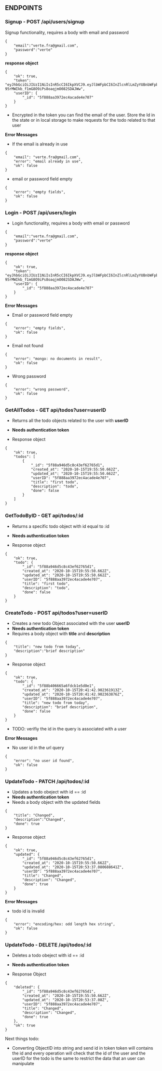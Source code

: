 ## ENDPOINTS

### Signup - POST /api/users/signup

Signup functionality, requires a body with email and password

```
{
	"email":"verte.fra@gmail.com",
	"password":"verte"
}
```

**response object**

```
{
    "ok": true,
    "token": "eyJhbGciOiJIUzI1NiIsInR5cCI6IkpXVCJ9.eyJlbWFpbCI6InZlcnRlLmZyYUBnbWFpbC5jb20iLCJleHAiOjE2MDI3OTUwNDh9.yyKhnuI-95rMWIkb_f1mG8O9iPs8oaqjmO082SDAJWw",
    "userID": {
        "_id": "5f888aa3972ec4acade4e707"
    }
}
```

- Encrypted in the token you can find the email of the user. Store the Id in the state or in local storage to make requests for the todo related to that user

**Error Messages**

- If the email is already in use

```
{
    "email": "verte.fra@gmail.com",
    "error": "email already in use",
    "ok": false
}
```

- email or password field empty

```
{
    "error": "empty fields",
    "ok": false
}
```

### Login - POST /api/users/login

- Login functionality, requires a body with email or password

```
{
	"email":"verte.fra@gmail.com",
	"password":"verte"
}
```

**response object**

```
{
    "ok": true,
    "token": "eyJhbGciOiJIUzI1NiIsInR5cCI6IkpXVCJ9.eyJlbWFpbCI6InZlcnRlLmZyYUBnbWFpbC5jb20iLCJleHAiOjE2MDI3OTUwNDh9.yyKhnuI-95rMWIkb_f1mG8O9iPs8oaqjmO082SDAJWw",
    "userID": {
        "_id": "5f888aa3972ec4acade4e707"
    }
}
```

**Error Messages**

- Email or password field empty

```
{
    "error": "empty fields",
    "ok": false
}
```

- Email not found

```
{
    "error": "mongo: no documents in result",
    "ok": false
}
```

- Wrong password

```
{
    "error": "wrong password",
    "ok": false
}

```

### GetAllTodos - GET api/todos?user=userID

- Returns all the todo objects related to the user with **userID**
- **Needs authentication token**

- Response object

```
{
    "ok": true,
    "todos": [
        {
            "_id": "5f88a946d5c8c43ef62765d1",
            "created_at": "2020-10-15T19:55:50.662Z",
            "updated_at": "2020-10-15T19:55:50.662Z",
            "userID": "5f888aa3972ec4acade4e707",
            "title": "first todo",
            "description": "todo",
            "done": false
        }
    ]
}
```

### GetTodoByID - GET api/todos/:id

- Returns a specific todo object with id equal to :id
- **Needs authentication token**

- Response object

```
{
    "ok": true,
    "todo": {
        "_id": "5f88a946d5c8c43ef62765d1",
        "created_at": "2020-10-15T19:55:50.662Z",
        "updated_at": "2020-10-15T19:55:50.662Z",
        "userID": "5f888aa3972ec4acade4e707",
        "title": "first todo",
        "description": "todo",
        "done": false
    }
}
```

### CreateTodo - POST api/todos?user=userID

- Creates a new todo Object associated with the user **userID**
- **Needs authentication token**
- Requires a body object with **title** and **description**

```
{
	"title": "new todo from today",
	"description":"brief description"
}
```

- Response object

```
{
    "ok": true,
    "todo": {
        "_id": "5f88b406665a6fdcb1e5d0e1",
        "created_at": "2020-10-15T20:41:42.902361913Z",
        "updated_at": "2020-10-15T20:41:42.902363876Z",
        "userID": "5f888aa3972ec4acade4e707",
        "title": "new todo from today",
        "description": "brief description",
        "done": false
    }
}
```

- TODO: verifiy the id in the query is associated with a user

**Error Messages**

- No user id in the url query

```
{
    "error": "no user id found",
    "ok": false
}
```

### UpdateTodo - PATCH /api/todos/:id

- Updates a todo obeject with id == :id
- **Needs authentication token**
- Needs a body object with the updated fields

```
{
    "title": "Changed",
    "description":"Changed",
    "done": true
}
```

- Response object

```
{
    "ok": true,
    "updated": {
        "_id": "5f88a946d5c8c43ef62765d1",
        "created_at": "2020-10-15T19:55:50.662Z",
        "updated_at": "2020-10-15T20:53:37.080688641Z",
        "userID": "5f888aa3972ec4acade4e707",
        "title": "Changed",
        "description": "Changed",
        "done": true
    }
}
```

**Error Messages**

- todo id is invalid

```
{
    "error": "encoding/hex: odd length hex string",
    "ok": false
}
```

### UpdateTodo - DELETE /api/todos/:id

- Deletes a todo obeject with id == :id
- **Needs authentication token**

- Response Object

```
{
    "deleted": {
        "_id": "5f88a946d5c8c43ef62765d1",
        "created_at": "2020-10-15T19:55:50.662Z",
        "updated_at": "2020-10-15T20:53:37.08Z",
        "userID": "5f888aa3972ec4acade4e707",
        "title": "Changed",
        "description": "Changed",
        "done": true
    },
    "ok": true
}
```

Next things todo:

- Converting ObjectID into string and send id in token
  token will contains the id and every operation will check that
  the id of the user and the userID for the todo is the same to
  restrict the data that an user can manipulate
